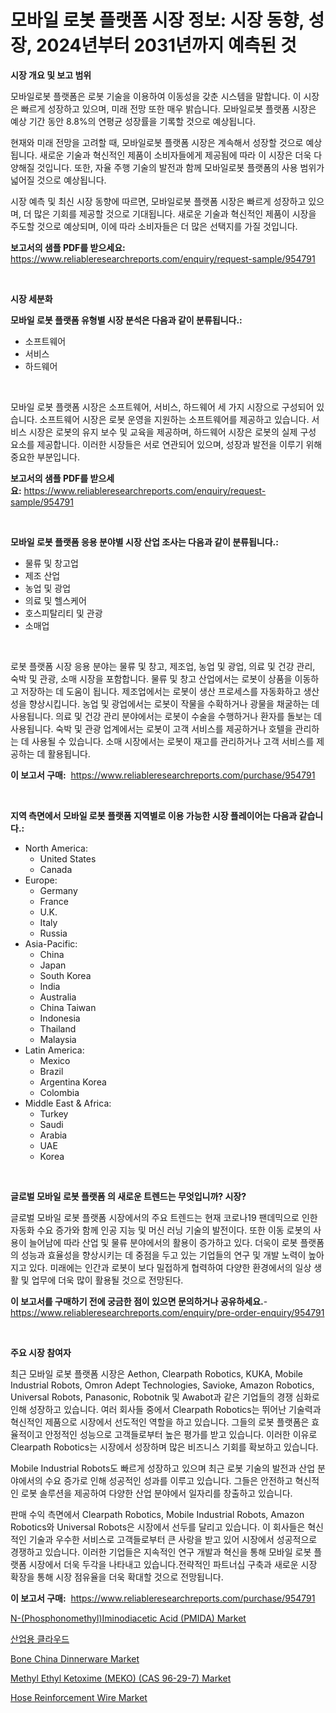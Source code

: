 <p><h1>모바일 로봇 플랫폼 시장 정보: 시장 동향, 성장, 2024년부터 2031년까지 예측된 것</h1></p><p><strong>시장 개요 및 보고 범위</strong></p>
<p><p>모바일로봇 플랫폼은 로봇 기술을 이용하여 이동성을 갖춘 시스템을 말합니다. 이 시장은 빠르게 성장하고 있으며, 미래 전망 또한 매우 밝습니다. 모바일로봇 플랫폼 시장은 예상 기간 동안 8.8%의 연평균 성장률을 기록할 것으로 예상됩니다. </p><p>현재와 미래 전망을 고려할 때, 모바일로봇 플랫폼 시장은 계속해서 성장할 것으로 예상됩니다. 새로운 기술과 혁신적인 제품이 소비자들에게 제공됨에 따라 이 시장은 더욱 다양해질 것입니다. 또한, 자율 주행 기술의 발전과 함께 모바일로봇 플랫폼의 사용 범위가 넓어질 것으로 예상됩니다.</p><p>시장 예측 및 최신 시장 동향에 따르면, 모바일로봇 플랫폼 시장은 빠르게 성장하고 있으며, 더 많은 기회를 제공할 것으로 기대됩니다. 새로운 기술과 혁신적인 제품이 시장을 주도할 것으로 예상되며, 이에 따라 소비자들은 더 많은 선택지를 가질 것입니다.</p></p>
<p><strong>보고서의 샘플 PDF를 받으세요:</strong> <a href="https://www.reliableresearchreports.com/enquiry/request-sample/954791">https://www.reliableresearchreports.com/enquiry/request-sample/954791</a></p>
<p>&nbsp;</p>
<p><strong>시장 세분화</strong></p>
<p><strong>모바일 로봇 플랫폼 유형별 시장 분석은 다음과 같이 분류됩니다.:</strong></p>
<p><ul><li>소프트웨어</li><li>서비스</li><li>하드웨어</li></ul></p>
<p>&nbsp;</p>
<p><p>모바일 로봇 플랫폼 시장은 소프트웨어, 서비스, 하드웨어 세 가지 시장으로 구성되어 있습니다. 소프트웨어 시장은 로봇 운영을 지원하는 소프트웨어를 제공하고 있습니다. 서비스 시장은 로봇의 유지 보수 및 교육을 제공하며, 하드웨어 시장은 로봇의 실제 구성 요소를 제공합니다. 이러한 시장들은 서로 연관되어 있으며, 성장과 발전을 이루기 위해 중요한 부분입니다.</p></p>
<p><strong>보고서의 샘플 PDF를 받으세요:</strong>&nbsp;<a href="https://www.reliableresearchreports.com/enquiry/request-sample/954791">https://www.reliableresearchreports.com/enquiry/request-sample/954791</a></p>
<p>&nbsp;</p>
<p><strong> 모바일 로봇 플랫폼 응용 분야별 시장 산업 조사는 다음과 같이 분류됩니다.:</strong></p>
<p><ul><li>물류 및 창고업</li><li>제조 산업</li><li>농업 및 광업</li><li>의료 및 헬스케어</li><li>호스피탈리티 및 관광</li><li>소매업</li></ul></p>
<p>&nbsp;</p>
<p><p>로봇 플랫폼 시장 응용 분야는 물류 및 창고, 제조업, 농업 및 광업, 의료 및 건강 관리, 숙박 및 관광, 소매 시장을 포함합니다. 물류 및 창고 산업에서는 로봇이 상품을 이동하고 저장하는 데 도움이 됩니다. 제조업에서는 로봇이 생산 프로세스를 자동화하고 생산성을 향상시킵니다. 농업 및 광업에서는 로봇이 작물을 수확하거나 광물을 채굴하는 데 사용됩니다. 의료 및 건강 관리 분야에서는 로봇이 수술을 수행하거나 환자를 돌보는 데 사용됩니다. 숙박 및 관광 업계에서는 로봇이 고객 서비스를 제공하거나 호텔을 관리하는 데 사용될 수 있습니다. 소매 시장에서는 로봇이 재고를 관리하거나 고객 서비스를 제공하는 데 활용됩니다.</p></p>
<p><strong>이 보고서 구매:</strong>&nbsp; <a href="https://www.reliableresearchreports.com/purchase/954791">https://www.reliableresearchreports.com/purchase/954791</a></p>
<p>&nbsp;</p>
<p><strong>지역 측면에서 모바일 로봇 플랫폼 지역별로 이용 가능한 시장 플레이어는 다음과 같습니다.:</strong></p>
<p><ul>
    <li>
        North America:
        <ul>
            <li>United States</li>
            <li>Canada</li>
        </ul>
    </li>
    <li>
        Europe:
        <ul>
            <li>Germany</li>
            <li>France</li>
            <li>U.K.</li>
            <li>Italy</li>
            <li>Russia</li>
        </ul>
    </li>
    <li>
        Asia-Pacific:
        <ul>
            <li>China</li>
            <li>Japan</li>
            <li>South Korea</li>
            <li>India</li>
            <li>Australia</li>
            <li>China Taiwan</li>
            <li>Indonesia</li>
            <li>Thailand</li>
            <li>Malaysia</li>
        </ul>
    </li>
    <li>
        Latin America:
        <ul>
            <li>Mexico</li>
            <li>Brazil</li>
            <li>Argentina Korea</li>
            <li>Colombia</li>
        </ul>
    </li>
    <li>
        Middle East & Africa:
        <ul>
            <li>Turkey</li>
            <li>Saudi</li>
            <li>Arabia</li>
            <li>UAE</li>
            <li>Korea</li>
        </ul>
    </li>
    </ul></p>
<p>&nbsp;</p>
<p><strong>글로벌 모바일 로봇 플랫폼 의 새로운 트렌드는 무엇입니까? 시장?</strong></p>
<p><p>글로벌 모바일 로봇 플랫폼 시장에서의 주요 트렌드는 현재 코로나19 팬데믹으로 인한 자동화 수요 증가와 함께 인공 지능 및 머신 러닝 기술의 발전이다. 또한 이동 로봇의 사용이 늘어남에 따라 산업 및 물류 분야에서의 활용이 증가하고 있다. 더욱이 로봇 플랫폼의 성능과 효율성을 향상시키는 데 중점을 두고 있는 기업들의 연구 및 개발 노력이 높아지고 있다. 미래에는 인간과 로봇이 보다 밀접하게 협력하여 다양한 환경에서의 일상 생활 및 업무에 더욱 많이 활용될 것으로 전망된다.</p></p>
<p><strong>이 보고서를 구매하기 전에 궁금한 점이 있으면 문의하거나 공유하세요.</strong>- <a href="https://www.reliableresearchreports.com/enquiry/pre-order-enquiry/954791">https://www.reliableresearchreports.com/enquiry/pre-order-enquiry/954791</a></p>
<p>&nbsp;</p>
<p><strong>주요 시장 참여자</strong></p>
<p><p>최근 모바일 로봇 플랫폼 시장은 Aethon, Clearpath Robotics, KUKA, Mobile Industrial Robots, Omron Adept Technologies, Savioke, Amazon Robotics, Universal Robots, Panasonic, Robotnik 및 Awabot과 같은 기업들의 경쟁 심화로 인해 성장하고 있습니다. 여러 회사들 중에서 Clearpath Robotics는 뛰어난 기술력과 혁신적인 제품으로 시장에서 선도적인 역할을 하고 있습니다. 그들의 로봇 플랫폼은 효율적이고 안정적인 성능으로 고객들로부터 높은 평가를 받고 있습니다. 이러한 이유로 Clearpath Robotics는 시장에서 성장하며 많은 비즈니스 기회를 확보하고 있습니다.</p><p>Mobile Industrial Robots도 빠르게 성장하고 있으며 최근 로봇 기술의 발전과 산업 분야에서의 수요 증가로 인해 성공적인 성과를 이루고 있습니다. 그들은 안전하고 혁신적인 로봇 솔루션을 제공하여 다양한 산업 분야에서 일자리를 창출하고 있습니다.</p><p>판매 수익 측면에서 Clearpath Robotics, Mobile Industrial Robots, Amazon Robotics와 Universal Robots은 시장에서 선두를 달리고 있습니다. 이 회사들은 혁신적인 기술과 우수한 서비스로 고객들로부터 큰 사랑을 받고 있어 시장에서 성공적으로 경쟁하고 있습니다. 이러한 기업들은 지속적인 연구 개발과 혁신을 통해 모바일 로봇 플랫폼 시장에서 더욱 두각을 나타내고 있습니다.전략적인 파트너십 구축과 새로운 시장 확장을 통해 시장 점유율을 더욱 확대할 것으로 전망됩니다.</p></p>
<p><strong>이 보고서 구매:</strong>&nbsp;&nbsp;<a href="https://www.reliableresearchreports.com/purchase/954791">https://www.reliableresearchreports.com/purchase/954791</a></p>
<p><p><a href="https://silk-columnist-571.notion.site/Global-N-Phosphonomethyl-Iminodiacetic-Acid-PMIDA-Market-Size-and-Market-Trends-Insights-and-Pro-234dd99a624b43b5b56d9cf6e6845be1">N-(Phosphonomethyl)Iminodiacetic Acid (PMIDA) Market</a></p><p><a href="https://github.com/lzrvbyqzftro57/Market-Research-Report-List-1/blob/main/9105480185302.md">산업용 클라우드</a></p><p><a href="https://view.publitas.com/reportprime-1/bone-china-dinnerware-market-challenges-opportunities-and-growth-drivers-and-major-market-players-forecasted-for-period-from-2024-2031/">Bone China Dinnerware Market</a></p><p><a href="https://cat-emmental-94b.notion.site/Methyl-Ethyl-Ketoxime-MEKO-CAS-96-29-7-Market-Size-2024-2031-Global-Industrial-Analysis-Key-G-db21ce9187ef4271bd5e377538744898">Methyl Ethyl Ketoxime (MEKO) (CAS 96-29-7) Market</a></p><p><a href="https://view.publitas.com/reportprime-1/hose-reinforcement-wire-market-insights-market-players-and-forecast-till-2031/">Hose Reinforcement Wire Market</a></p></p>
